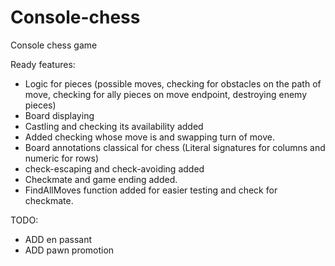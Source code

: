 # Console-chess
Console chess game

Ready features:
- Logic for pieces (possible moves, checking for obstacles on the path of move, checking for ally pieces on move endpoint, destroying enemy pieces)
- Board displaying
- Castling and checking its availability added
- Added checking whose move is and swapping turn of move.
- Board annotations classical for chess (Literal signatures for columns and numeric for rows)
- check-escaping and check-avoiding added
- Checkmate and game ending added.
- FindAllMoves function added for easier testing and check for checkmate.


TODO:
 - ADD en passant
 - ADD pawn promotion
 
 